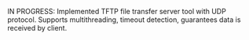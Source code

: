 IN PROGRESS:
Implemented TFTP file transfer server tool with UDP protocol.
Supports multithreading, timeout detection, guarantees data is received by client.
